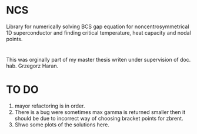 # NCS
Library for numerically solving BCS gap equation for noncentrosymmetrical 1D superconductor and finding critical temperature, heat capacity and nodal points.

# 
This was orginally part of my master thesis writen under supervision of doc. hab. Grzegorz Haran. 

# TO DO
1. mayor refactoring is in order.
2. There is a bug were sometimes max gamma is returned smaller then it should be due to incorrect way of choosing bracket points for zbrent.
3. Shwo some plots of the solutions here.
